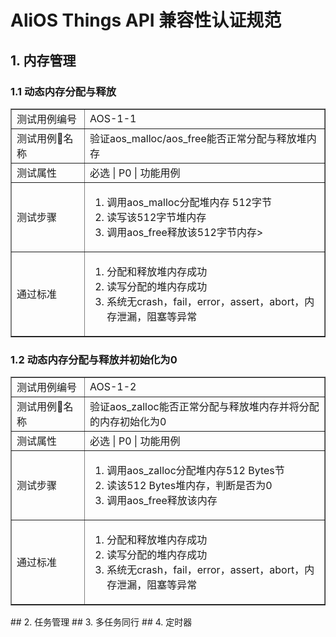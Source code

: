 # AliOS Things API 兼容性认证规范

## 1. 内存管理
### 1.1 动态内存分配与释放
<table border=1 width=100%>
    <tr>
        <td width=100>测试用例编号</td>
        <td>AOS-1-1</td>
    </tr>
    <tr>
        <td>测试用例名称</td>
        <td>验证aos_malloc/aos_free能否正常分配与释放堆内存</td>
    </tr>
    <tr>
        <td>测试属性</td>
        <td>必选 | P0 | 功能用例</td>
    </tr>
    <tr>
        <td>测试步骤</td>
        <td><ol>
            <li>调用aos_malloc分配堆内存 512字节</li>
            <li>读写该512字节堆内存</li>
            <li>调用aos_free释放该512字节内存></li>
        </ol></td>
    </tr>
    <tr>
        <td>通过标准</td>
        <td><ol>
            <li>分配和释放堆内存成功</li>
            <li>读写分配的堆内存成功</li>
            <li>系统无crash，fail，error，assert，abort，内存泄漏，阻塞等异常</li>
        </ol></td>
    </tr>
</table>

### 1.2 动态内存分配与释放并初始化为0
<table border=1 width=100%>
    <tr>
        <td width=100>测试用例编号</td>
        <td>AOS-1-2</td>
    </tr>
    <tr>
        <td>测试用例名称</td>
        <td>验证aos_zalloc能否正常分配与释放堆内存并将分配的内存初始化为0</td>
    </tr>
    <tr>
        <td>测试属性</td>
        <td>必选 | P0 | 功能用例</td>
    </tr>
    <tr>
        <td>测试步骤</td>
        <td><ol>
            <li>调用aos_zalloc分配堆内存512 Bytes节</li>
            <li>读该512 Bytes堆内存，判断是否为0</li>
            <li>调用aos_free释放该内存</li>
        </ol></td>
    </tr>
    <tr>
        <td>通过标准</td>
        <td><ol>
            <li>分配和释放堆内存成功</li>
            <li>读写分配的堆内存成功</li>
            <li>系统无crash，fail，error，assert，abort，内存泄漏，阻塞等异常</li>
        </ol></td>
    </tr>
</table>
## 2. 任务管理
## 3. 多任务同行
## 4. 定时器
